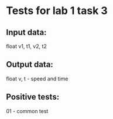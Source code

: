 # Tests for lab 1 task 3


## Input data:
float v1, t1, v2, t2

## Output data:
float v, t - speed and time


## Positive tests:
01 - common test
